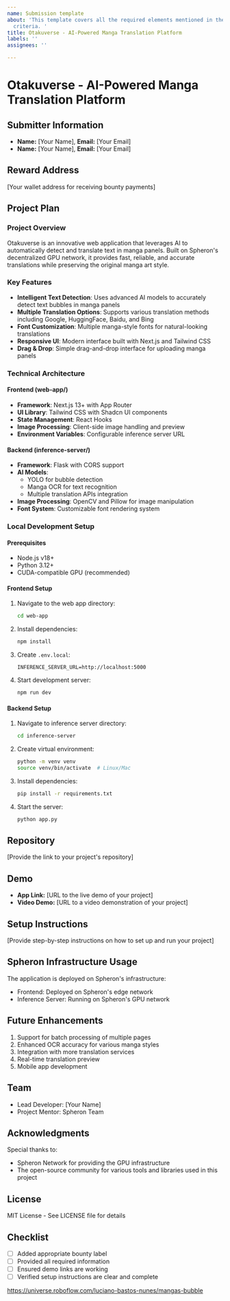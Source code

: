 ```yaml
---
name: Submission template
about: 'This template covers all the required elements mentioned in the submission
  criteria. '
title: Otakuverse - AI-Powered Manga Translation Platform
labels: ''
assignees: ''

---
```


# Otakuverse - AI-Powered Manga Translation Platform

## Submitter Information
- **Name:** [Your Name], **Email:** [Your Email]
- **Name:** [Your Name], **Email:** [Your Email]

## Reward Address
[Your wallet address for receiving bounty payments]

## Project Plan
### Project Overview
Otakuverse is an innovative web application that leverages AI to automatically detect and translate text in manga panels. Built on Spheron's decentralized GPU network, it provides fast, reliable, and accurate translations while preserving the original manga art style.

### Key Features
- **Intelligent Text Detection**: Uses advanced AI models to accurately detect text bubbles in manga panels
- **Multiple Translation Options**: Supports various translation methods including Google, HuggingFace, Baidu, and Bing
- **Font Customization**: Multiple manga-style fonts for natural-looking translations
- **Responsive UI**: Modern interface built with Next.js and Tailwind CSS
- **Drag & Drop**: Simple drag-and-drop interface for uploading manga panels

### Technical Architecture

#### Frontend (web-app/)
- **Framework**: Next.js 13+ with App Router
- **UI Library**: Tailwind CSS with Shadcn UI components
- **State Management**: React Hooks
- **Image Processing**: Client-side image handling and preview
- **Environment Variables**: Configurable inference server URL

#### Backend (inference-server/)
- **Framework**: Flask with CORS support
- **AI Models**: 
  - YOLO for bubble detection
  - Manga OCR for text recognition
  - Multiple translation APIs integration
- **Image Processing**: OpenCV and Pillow for image manipulation
- **Font System**: Customizable font rendering system

### Local Development Setup

#### Prerequisites
- Node.js v18+
- Python 3.12+
- CUDA-compatible GPU (recommended)

#### Frontend Setup
1. Navigate to the web app directory:
   ```bash
   cd web-app
   ```
2. Install dependencies:
   ```bash
   npm install
   ```
3. Create `.env.local`:
   ```
   INFERENCE_SERVER_URL=http://localhost:5000
   ```
4. Start development server:
   ```bash
   npm run dev
   ```

#### Backend Setup
1. Navigate to inference server directory:
   ```bash
   cd inference-server
   ```
2. Create virtual environment:
   ```bash
   python -m venv venv
   source venv/bin/activate  # Linux/Mac
   ```
3. Install dependencies:
   ```bash
   pip install -r requirements.txt
   ```
4. Start the server:
   ```bash
   python app.py
   ```

## Repository
[Provide the link to your project's repository]

## Demo
- **App Link:** [URL to the live demo of your project]
- **Video Demo:** [URL to a video demonstration of your project]

## Setup Instructions
[Provide step-by-step instructions on how to set up and run your project]

## Spheron Infrastructure Usage
The application is deployed on Spheron's infrastructure:
- Frontend: Deployed on Spheron's edge network
- Inference Server: Running on Spheron's GPU network

## Future Enhancements
1. Support for batch processing of multiple pages
2. Enhanced OCR accuracy for various manga styles
3. Integration with more translation services
4. Real-time translation preview
5. Mobile app development

## Team
- Lead Developer: [Your Name]
- Project Mentor: Spheron Team

## Acknowledgments
Special thanks to:
- Spheron Network for providing the GPU infrastructure
- The open-source community for various tools and libraries used in this project

## License
MIT License - See LICENSE file for details

## Checklist
- [ ] Added appropriate bounty label
- [ ] Provided all required information
- [ ] Ensured demo links are working
- [ ] Verified setup instructions are clear and complete

https://universe.roboflow.com/luciano-bastos-nunes/mangas-bubble